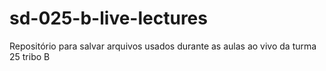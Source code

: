# sd-025-b-live-lectures
Repositório para salvar arquivos usados durante as aulas ao vivo da turma 25 tribo B
